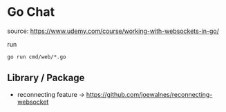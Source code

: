 # Go Chat

source: https://www.udemy.com/course/working-with-websockets-in-go/

run

```
go run cmd/web/*.go
```

## Library / Package
- reconnecting feature -> https://github.com/joewalnes/reconnecting-websocket